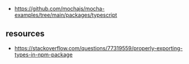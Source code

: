 - https://github.com/mochajs/mocha-examples/tree/main/packages/typescript

## resources

- https://stackoverflow.com/questions/77319559/properly-exporting-types-in-npm-package